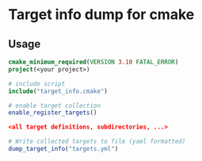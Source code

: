 # Target info dump for cmake


## Usage

```cmake
cmake_minimum_required(VERSION 3.10 FATAL_ERROR)
project(<your project>)

# include script
include("target_info.cmake")

# enable target collection
enable_register_targets()

<all target definitions, subdirectories, ...>

# Write collected targets to file (yaml formatted)
dump_target_info("targets.yml")
```
